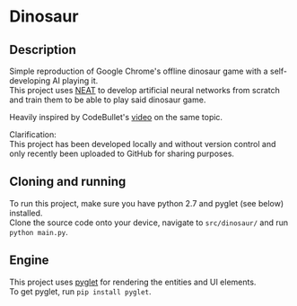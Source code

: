Dinosaur
===

Description
---

Simple reproduction of Google Chrome's offline dinosaur game with a self-developing AI playing it.  
This project uses [NEAT](http://nn.cs.utexas.edu/downloads/papers/stanley.ec02.pdf) to develop artificial neural networks from scratch and train them to be able to play said dinosaur game.

Heavily inspired by CodeBullet's [video](https://www.youtube.com/watch?v=sB_IGstiWlc) on the same topic.

Clarification:  
This project has been developed locally and without version control and only recently been uploaded to GitHub for sharing purposes.

Cloning and running
---
To run this project, make sure you have python 2.7 and pyglet (see below) installed.  
Clone the source code onto your device, navigate to `src/dinosaur/` and run `python main.py`.

Engine
---
This project uses [pyglet](https://bitbucket.org/pyglet/pyglet/wiki/Home) for rendering the entities and UI elements.  
To get pyglet, run `pip install pyglet`.